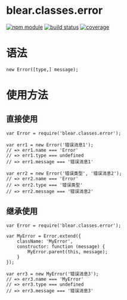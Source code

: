 # blear.classes.error

[![npm module][npm-img]][npm-url]
[![build status][travis-img]][travis-url]
[![coverage][coveralls-img]][coveralls-url]

[travis-img]: https://img.shields.io/travis/blearjs/blear.classes.error/master.svg?style=flat-square
[travis-url]: https://travis-ci.org/blearjs/blear.classes.error

[npm-img]: https://img.shields.io/npm/v/blear.classes.error.svg?style=flat-square
[npm-url]: https://www.npmjs.com/package/blear.classes.error

[coveralls-img]: https://img.shields.io/coveralls/blearjs/blear.classes.error/master.svg?style=flat-square
[coveralls-url]: https://coveralls.io/github/blearjs/blear.classes.error?branch=master


# 语法
```
new Error([type,] message);
```

# 使用方法
## 直接使用
```
var Error = require('blear.classes.error');

var err1 = new Error('错误消息1');
// => err1.name === 'Error'
// => err1.type === undefined
// => err1.message === '错误消息1'

var err2 = new Error('错误类型', '错误消息2');
// => err2.name === 'Error'
// => err2.type === '错误类型'
// => err2.message === '错误消息2'
```

## 继承使用
```
var Error = require('blear.classes.error');

var MyError = Error.extend({
    className: 'MyError',
    constructor: function (message) {
        MyError.parent(this, message);
    }
});

var err3 = new MyError('错误消息3');
// => err3.name === 'MyError'
// => err3.type === undefined
// => err3.message === '错误消息3'
```


